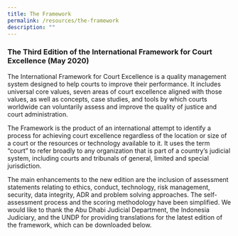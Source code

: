 ```yaml
---
title: The Framework
permalink: /resources/the-framework
description: ""
---
```

### The Third Edition of the International Framework for Court Excellence (May 2020)

The International Framework for Court Excellence is a quality management system designed to help courts to improve their performance. It includes universal core values, seven areas of court excellence aligned with those values, as well as concepts, case studies, and tools by which courts worldwide can voluntarily assess and improve the quality of justice and court administration. 

 The Framework is the product of an international attempt to identify a process for achieving court excellence regardless of the location or size of a court or the resources or technology available to it. It uses the term “court” to refer broadly to any organization that is part of a country’s judicial system, including courts and tribunals of general, limited and special jurisdiction. 

The main enhancements to the new edition are the inclusion of assessment statements relating to ethics, conduct, technology, risk management, security, data integrity, ADR and problem solving approaches. The self-assessment process and the scoring methodology have been simplified. We would like to thank the Abu Dhabi Judicial Department, the Indonesia Judiciary, and the UNDP for providing translations for the latest edition of the framework, which can be downloaded below.
